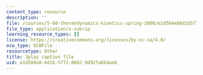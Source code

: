 ```yaml
---
content_type: resource
description: ''
file: /courses/5-60-thermodynamics-kinetics-spring-2008/e1d504e88d1b577286029d92fa6b4aeb_HYh3aq_NG8Q.vtt
file_type: application/x-subrip
learning_resource_types: []
license: https://creativecommons.org/licenses/by-nc-sa/4.0/
ocw_type: OCWFile
resourcetype: Other
title: 3play caption file
uid: e1d504e8-8d1b-5772-8602-9d92fa6b4aeb
---
```


